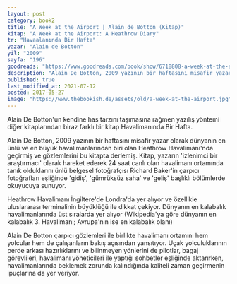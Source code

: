 ```yaml
---
layout: post  
category: book2  
title: "A Week at the Airport | Alain de Botton (Kitap)"  
kitap: "A Week at the Airport: A Heathrow Diary"  
tr: "Havaalanında Bir Hafta"  
yazar: "Alain de Botton"  
yil: "2009"  
sayfa: "196"  
goodreads: "https://www.goodreads.com/book/show/6718808-a-week-at-the-airport"
description: "Alain De Botton, 2009 yazının bir haftasını misafir yazar olarak Londra Heathrow Havalimanı'nda geçirmiş ve gözlemlerini Havalimanında Bir Hafta isimli kitabında derlemiş."
published: true
last_modified_at: 2021-07-12
posted: 2017-05-27
image: "https://www.thebookish.de/assets/old/a-week-at-the-airport.jpg"
---
```


Alain De Botton'un kendine has tarzını taşımasına rağmen yazılış yöntemi diğer kitaplarından biraz farklı bir kitap Havalimanında Bir Hafta.  
  
Alain De Botton, 2009 yazının bir haftasını misafir yazar olarak dünyanın en ünlü ve en büyük havalimanlarından biri olan Heathrow Havalimanı'nda geçirmiş ve gözlemlerini bu kitapta derlemiş. Kitap, yazarın 'izlenimci bir araştırmacı' olarak hareket ederek 24 saat canlı olan havalimanı ortamında tanık olduklarını ünlü belgesel fotoğrafçısı Richard Baker'in çarpıcı fotoğrafları eşliğinde 'gidiş', 'gümrüksüz saha' ve 'geliş' başlıklı bölümlerde okuyucuya sunuyor.  
  
Heathrow Havalimanı İngiltere'de Londra'da yer alıyor ve özellikle uluslararası terminalinin büyüklüğü ile dikkat çekiyor. Dünyanın en kalabalık havalimanlarında üst sıralarda yer alıyor (Wikipedia'ya göre dünyanın en kalabalık 3. Havalimanı; Avrupa'nın ise en kalabalık olanı)  
  
Alain De Botton çarpıcı gözlemleri ile birlikte havalimanı ortamını hem yolcular hem de çalışanların bakış açısından yansıtıyor. Uçak yolculuklarının perde arkası hazırlıklarını ve bilinmeyen yönlerini de pilotlar, bagaj görevlileri, havalimanı yöneticileri ile yaptığı sohbetler eşliğinde aktarırken, havalimanlarında beklemek zorunda kalındığında kaliteli zaman geçirmenin ipuçlarına da yer veriyor.  
  
  

